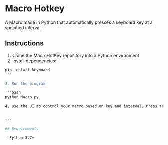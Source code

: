 # Macro Hotkey

A Macro made in Python that automatically presses a keyboard key at a specified interval. 

## Instructions

1. Clone the MacroHotKey repository into a Python environment
2. Install dependencies:

```bash
pip install keyboard
'''

3. Run the program

'''bash
python Macro.py

4. Use the UI to control your macro based on key and interval. Press the Start and Stop button to run or use the shortcut of F6. Use the exit button to close the application.


---

## Requirements

- Python 3.7+
